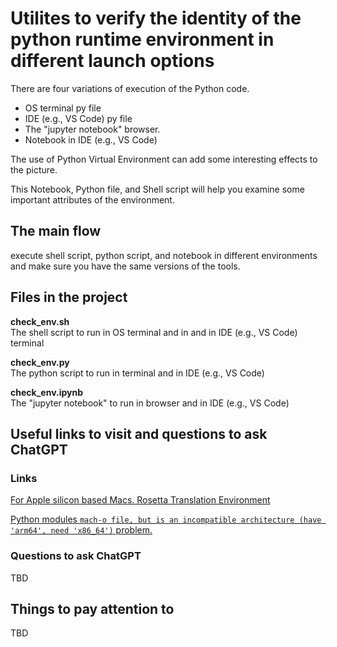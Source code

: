 #  Utilites to verify the identity of the python runtime environment in different launch options

There are four variations of execution of the Python code.
- OS terminal py file
- IDE (e.g., VS Code) py file
- The "jupyter notebook" browser. 
- Notebook in IDE (e.g., VS Code)

The use of Python Virtual Environment can add some interesting effects to the picture.

This Notebook, Python file, and Shell script will help you examine some important attributes of the environment.


## The main flow
execute shell script, python script, and notebook in different environments and make sure you have the same versions of the tools.


## Files in the project
**check_env.sh**\
The shell script to run in OS terminal and in and in IDE (e.g., VS Code) terminal

**check_env.py**\
The python script to run in terminal and in IDE (e.g., VS Code)

**check_env.ipynb**\
The "jupyter notebook" to run in browser and in IDE (e.g., VS Code)



## Useful links to visit and questions to ask ChatGPT 

### Links 
[For Apple silicon based Macs. Rosetta Translation Environment](https://developer.apple.com/documentation/apple-silicon/about-the-rosetta-translation-environment)

[Python modules `mach-o file, but is an incompatible architecture (have 'arm64', need 'x86_64')` problem.](https://forum.posit.co/t/error-when-using-conda-environment-with-reticulate-incompatible-architecture-have-arm64-need-x86-64/179190)


### Questions to ask ChatGPT 
TBD

## Things to pay attention to
TBD
